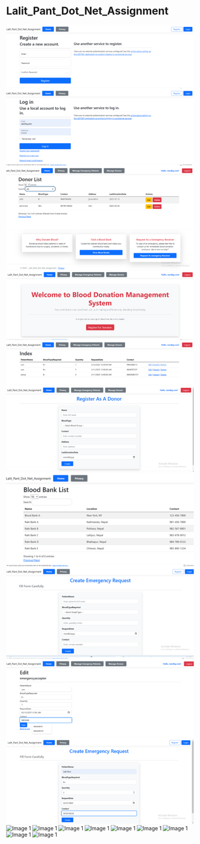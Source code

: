 # Lalit_Pant_Dot_Net_Assignment
![Image 1](https://github.com/lalitpanta/Lalit_Pant_Dot_Net_Assignment/blob/main/Screenshot%202025-02-02%20220723.png?raw=true)
![Image 1](https://github.com/lalitpanta/Lalit_Pant_Dot_Net_Assignment/blob/main/Screenshot%202025-02-02%20220741.png?raw=true)
![Image 1](https://github.com/lalitpanta/Lalit_Pant_Dot_Net_Assignment/blob/main/Screenshot%202025-02-02%20220855.png?raw=true)
![Image 1](https://github.com/lalitpanta/Lalit_Pant_Dot_Net_Assignment/blob/main/Screenshot%202025-02-02%20220826.png?raw=true)
![Image 1](https://github.com/lalitpanta/Lalit_Pant_Dot_Net_Assignment/blob/main/Screenshot%202025-02-02%20220808.png?raw=true)
![Image 1](https://github.com/lalitpanta/Lalit_Pant_Dot_Net_Assignment/blob/main/Screenshot%202025-02-02%20220909.png?raw=true)
![Image 1](https://github.com/lalitpanta/Lalit_Pant_Dot_Net_Assignment/blob/main/Screenshot%202025-02-02%20220936.png?raw=true)
![Image 1](https://github.com/lalitpanta/Lalit_Pant_Dot_Net_Assignment/blob/main/Screenshot%202025-02-02%20221014.png?raw=true)
![Image 1](https://github.com/lalitpanta/Lalit_Pant_Dot_Net_Assignment/blob/main/Screenshot%202025-02-02%20221041.png?raw=true)
![Image 1](https://github.com/lalitpanta/Lalit_Pant_Dot_Net_Assignment/blob/main/Screenshot%202025-02-11%20125710.png?raw=true)
![Image 1](https://github.com/lalitpanta/Lalit_Pant_Dot_Net_Assignment/blob/main/Screenshot%202025-02-11%20125749.png?raw=true)
![Image 1]()
![Image 1]()
![Image 1]()
![Image 1]()
![Image 1]()
![Image 1]()
![Image 1]()
![Image 1]()
![Image 1]()



